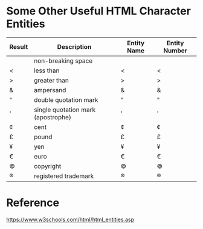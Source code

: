 # Some Other Useful HTML Character Entities
|Result	|Description						|Entity Name	|Entity Number|
|-------|-----------------------------------|---------------|-------------|
| 		|non-breaking space					|&nbsp;			|&#160;       |
|<		|less than							|&lt;			|&#60;        |
|>		|greater than						|&gt;			|&#62;        |
|&		|ampersand							|&amp;			|&#38;        |
|"		|double quotation mark				|&quot;			|&#34;        |
|'		|single quotation mark (apostrophe)	|&apos;			|&#39;        |
|¢ 		|cent								|&cent;			|&#162;       |        
|£ 		|pound								|&pound;		|&#163;       |         
|¥		|yen								|&yen;			|&#165;       |
|€		|euro								|&euro;			|&#8364;      |
|©		|copyright							|&copy;			|&#169;       |
|®		|registered trademark				|&reg;			|&#174;       |

# Reference
https://www.w3schools.com/html/html_entities.asp